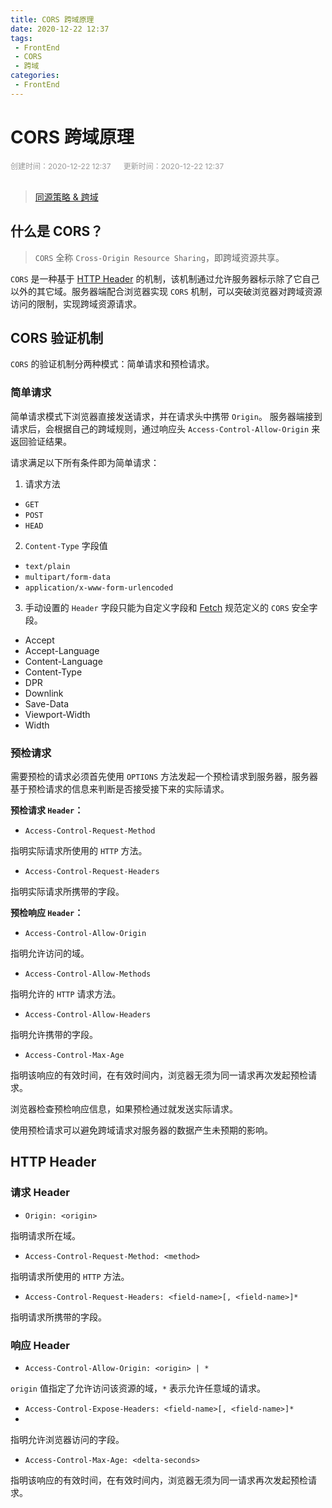 ```yaml
---
title: CORS 跨域原理
date: 2020-12-22 12:37
tags:
 - FrontEnd
 - CORS
 - 跨域
categories:
 - FrontEnd
---
```


# CORS 跨域原理

<div style="color: #999999; font-size: 12px;">
    <span>创建时间：2020-12-22 12:37</span>
    &nbsp;&nbsp;&nbsp;&nbsp;
    <span>更新时间：2020-12-22 12:37</span>
</div>
<br/>

> [同源策略 & 跨域](https://blog.csdn.net/u014165119/article/details/111355519)

## 什么是 CORS？

> `CORS` 全称 `Cross-Origin Resource Sharing`，即跨域资源共享。

`CORS` 是一种基于 [HTTP Header](https://developer.mozilla.org/en-US/docs/Glossary/Header) 的机制，该机制通过允许服务器标示除了它自己以外的其它域。服务器端配合浏览器实现 `CORS` 机制，可以突破浏览器对跨域资源访问的限制，实现跨域资源请求。

## CORS 验证机制

`CORS` 的验证机制分两种模式：简单请求和预检请求。

### 简单请求

简单请求模式下浏览器直接发送请求，并在请求头中携带 `Origin`。 服务器端接到请求后，会根据自己的跨域规则，通过响应头 `Access-Control-Allow-Origin` 来返回验证结果。

请求满足以下所有条件即为简单请求：

1. 请求方法

 - `GET`
 - `POST`
 - `HEAD` 
  
2. `Content-Type` 字段值

 - `text/plain`
 - `multipart/form-data`
 - `application/x-www-form-urlencoded`
  
3. 手动设置的 `Header` 字段只能为自定义字段和 [Fetch](https://fetch.spec.whatwg.org) 规范定义的 `CORS` 安全字段。

 - Accept
 - Accept-Language
 - Content-Language
 - Content-Type
 - DPR
 - Downlink
 - Save-Data
 - Viewport-Width
 - Width

### 预检请求

需要预检的请求必须首先使用 `OPTIONS` 方法发起一个预检请求到服务器，服务器基于预检请求的信息来判断是否接受接下来的实际请求。

**预检请求 `Header`：**

* `Access-Control-Request-Method`

指明实际请求所使用的 `HTTP` 方法。

* `Access-Control-Request-Headers`

指明实际请求所携带的字段。

**预检响应 `Header`：**

* `Access-Control-Allow-Origin`

指明允许访问的域。

* `Access-Control-Allow-Methods`

指明允许的 `HTTP` 请求方法。

* `Access-Control-Allow-Headers`

指明允许携带的字段。

* `Access-Control-Max-Age`

指明该响应的有效时间，在有效时间内，浏览器无须为同一请求再次发起预检请求。

浏览器检查预检响应信息，如果预检通过就发送实际请求。

使用预检请求可以避免跨域请求对服务器的数据产生未预期的影响。

## HTTP Header

### 请求 Header

* `Origin: <origin>` 

指明请求所在域。

* `Access-Control-Request-Method: <method>` 

指明请求所使用的 `HTTP` 方法。

* `Access-Control-Request-Headers: <field-name>[, <field-name>]*`

指明请求所携带的字段。

### 响应 Header

* `Access-Control-Allow-Origin: <origin> | *`

`origin` 值指定了允许访问该资源的域，`*` 表示允许任意域的请求。
* `Access-Control-Expose-Headers: <field-name>[, <field-name>]*`
* 
指明允许浏览器访问的字段。

* `Access-Control-Max-Age: <delta-seconds>`

指明该响应的有效时间，在有效时间内，浏览器无须为同一请求再次发起预检请求。